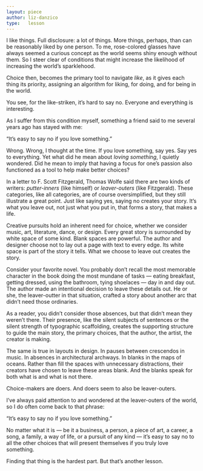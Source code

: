 ```yaml
---
layout: piece
author: liz-danzico
type:   lesson
---
```


I like things. Full disclosure: a lot of things. More things, perhaps, than can be reasonably liked by one person. To me, rose-colored glasses have always seemed a curious concept as the world seems shiny enough without them. So I steer clear of conditions that might increase the likelihood of increasing the world’s sparklehood.

Choice then, becomes the primary tool to navigate *like*, as it gives each thing its priority, assigning an algorithm for liking, for doing, and for being in the world.

You see, for the like-striken, it’s hard to say no. Everyone and everything is interesting.

As I suffer from this condition myself, something a friend said to me several years ago has stayed with me:

“It’s easy to say no if you love something.”

Wrong. Wrong, I thought at the time. If you love something, say yes. Say yes to everything. Yet what did he mean about *loving something*, I quietly wondered. Did he mean to imply that having a focus for one’s passion also functioned as a tool to help make better choices?

In a letter to F. Scott Fitzgerald, Thomas Wolfe said there are two kinds of writers: *putter-inners* (like himself) or *leaver-outers* (like Fitzgerald). These categories, like all categories, are of course oversimplified, but they still illustrate a great point. Just like saying yes, saying no creates your story. It’s what you leave out, not just what you put in, that forms a story, that makes a life.

Creative pursuits hold an inherent need for choice, whether we consider music, art, literature, dance, or design. Every great story is surrounded by white space of some kind. Blank spaces are powerful. The author and designer choose not to lay out a page with text to every edge. Its white space is part of the story it tells. What we choose to leave out creates the story.

Consider your favorite novel. You probably don’t recall the most memorable character in the book doing the most mundane of tasks — eating breakfast, getting dressed, using the bathroom, tying shoelaces — day in and day out. The author made an intentional decision to leave these details out. He or she, the leaver-outter in that situation, crafted a story about another arc that didn’t need those ordinaries.

As a reader, you didn’t consider those absences, but that didn’t mean they weren’t there. Their presence, like the silent subjects of sentences or the silent strength of typographic scaffolding, creates the supporting structure to guide the main story, the primary choices, that the author, the artist, the creator is making.

The same is true in layouts in design. In pauses between crescendos in music. In absences in architectural archways. In blanks in the maps of oceans. Rather than fill the spaces with unnecessary distractions, their creators have chosen to leave these areas blank. And the blanks speak for both what is and what is not there.

Choice-makers are doers. And doers seem to also be leaver-outers.

I’ve always paid attention to and wondered at the leaver-outers of the world, so I do often come back to that phrase:

“It’s easy to say no if you love something.”

No matter what it is — be it a business, a person, a piece of art, a career, a song, a family, a way of life, or a pursuit of any kind — it’s easy to say no to all the other choices that will present themselves if you truly love something.

Finding that thing is the hardest part. But that’s another lesson.